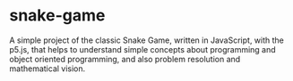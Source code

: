 # snake-game
A simple project of the classic Snake Game, written in JavaScript, with the p5.js, that helps to understand simple concepts about programming and object oriented programming, and also problem resolution and mathematical vision.
